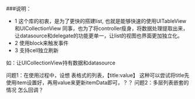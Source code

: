 
###说明：
- 1 这个库的初衷，是为了更快的搭建list, 也就是能够快速的使用UITableView和UICollectionView
 同事，也为了将controller瘦身，将数据处理提取出来，让datasource和delegate的功能更单一，让list的视图也界面更加独立化。
 - 2 使用block来触发事件
 - 3 支持cell独立刷新
 
 如：让UICollectionView持有数据和datasource
 
问题1：在使用过程中，设想 表格式的列表，【title:value】 这种可以尝试将title先使用item设置好，再用value来更新itemData即可，？？
问题2：多层列表嵌套的情况 怎么回调？
